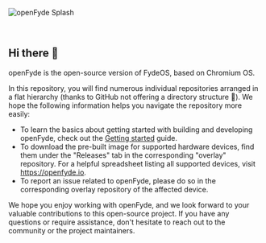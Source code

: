 ![openFyde Splash](https://fydeos.io/content/wp-content/uploads/2022/04/openfyde-splash-image.jpg, "openFyde Splash")


<br>

## Hi there 👋

openFyde is the open-source version of FydeOS, based on Chromium OS.

In this repository, you will find numerous individual repositories arranged in a flat hierarchy (thanks to GitHub not offering a directory structure 🫠). We hope the following information helps you navigate the repository more easily:

- To learn the basics about getting started with building and developing openFyde, check out the [Getting started](https://github.com/openFyde/getting-started) guide.
- To download the pre-built image for supported hardware devices, find them under the "Releases" tab in the corresponding "overlay" repository. For a helpful spreadsheet listing all supported devices, visit <https://openfyde.io>.
- To report an issue related to openFyde, please do so in the corresponding overlay repository of the affected device.

We hope you enjoy working with openFyde, and we look forward to your valuable contributions to this open-source project. If you have any questions or require assistance, don't hesitate to reach out to the community or the project maintainers.
